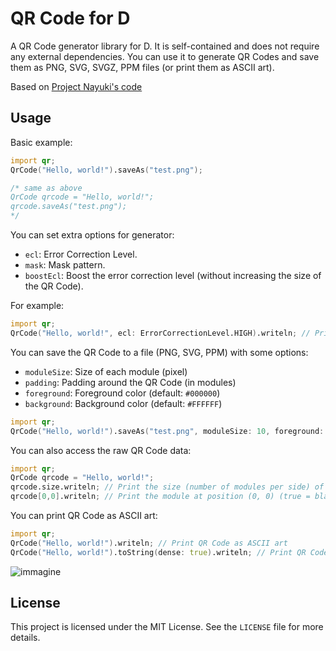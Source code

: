 # QR Code for D

A QR Code generator library for D. It is self-contained and does not require any external dependencies.
You can use it to generate QR Codes and save them as PNG, SVG, SVGZ, PPM files (or print them as ASCII art).

Based on [Project Nayuki's code](https://github.com/nayuki/QR-Code-generator)
## Usage

Basic example:

```d
import qr;
QrCode("Hello, world!").saveAs("test.png");

/* same as above
QrCode qrcode = "Hello, world!";
qrcode.saveAs("test.png");
*/
```

You can set extra options for generator:

- `ecl`: Error Correction Level.
- `mask`: Mask pattern.
- `boostEcl`: Boost the error correction level (without increasing the size of the QR Code).

For example:

```d
import qr;
QrCode("Hello, world!", ecl: ErrorCorrectionLevel.HIGH).writeln; // Print QR Code to stdout
```

You can save the QR Code to a file (PNG, SVG, PPM) with some options:

 - `moduleSize`: Size of each module (pixel)
 - `padding`: Padding around the QR Code (in modules)
 - `foreground`: Foreground color (default: `#000000`)
 - `background`: Background color (default: `#FFFFFF`)

```d
import qr;
QrCode("Hello, world!").saveAs("test.png", moduleSize: 10, foreground: "#ff0000"); // Save a red QR Code as PNG
```

You can also access the raw QR Code data:

```d
import qr;
QrCode qrcode = "Hello, world!";
qrcode.size.writeln; // Print the size (number of modules per side) of the QR Code
qrcode[0,0].writeln; // Print the module at position (0, 0) (true = black, false = white)
```

You can print QR Code as ASCII art:

```d
import qr;
QrCode("Hello, world!").writeln; // Print QR Code as ASCII art
QrCode("Hello, world!").toString(dense: true).writeln; // Print QR Code as ASCII art, dense!
```
![immagine](https://github.com/user-attachments/assets/8eaff80d-f8eb-4751-9fdc-e22c87a5b0de)



## License

This project is licensed under the MIT License. See the `LICENSE` file for more details.
